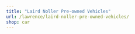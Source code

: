 ```yaml
---
title: "Laird Noller Pre-owned Vehicles"
url: /lawrence/laird-noller-pre-owned-vehicles/
shop: car
---
```

